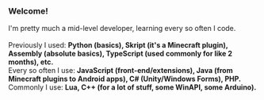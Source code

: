### Welcome!
I'm pretty much a mid-level developer, learning every so often I code.<br>
<br>
Previously I used: **Python (basics), Skript (it's a Minecraft plugin), Assembly (absolute basics), TypeScript (used commonly for like 2 months), etc.**<br>
Every so often I use: **JavaScript (front-end/extensions), Java (from Minecraft plugins to Android apps), C# (Unity/Windows Forms), PHP.**<br>
Commonly I use: **Lua, C++ (for a lot of stuff, some WinAPI, some Arduino).**

<!--
**Lort533/Lort533** is a ✨ _special_ ✨ repository because its `README.md` (this file) appears on your GitHub profile.

Here are some ideas to get you started:

- 🔭 I’m currently working on ...
- 🌱 I’m currently learning ...
- 👯 I’m looking to collaborate on ...
- 🤔 I’m looking for help with ...
- 💬 Ask me about ...
- 📫 How to reach me: ...
- 😄 Pronouns: ...
- ⚡ Fun fact: ...
-->
